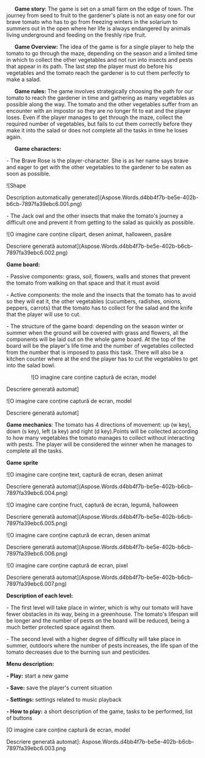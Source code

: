 ﻿`	`**Game story**: The game is set on a small farm on the edge of town. The journey from seed to fruit to the gardener's plate is not an easy one for our brave tomato who has to go from freezing winters in the solarium to summers out in the open where her life is always endangered by animals living underground and feeding on the freshly ripe fruit.

`	`**Game Overview:** The idea of the game is for a single player to help the tomato to go through the maze, depending on the season and a limited time in which to collect the other vegetables and not run into insects and pests that appear in its path. The last step the player must do before his vegetables and the tomato reach the gardener is to cut them perfectly to make a salad.

`	`**Game rules:** The game involves strategically choosing the path for our tomato to reach the gardener in time and gathering as many vegetables as possible along the way. The tomato and the other vegetables suffer from an encounter with an impostor so they are no longer fit to eat and the player loses. Even if the player manages to get through the maze, collect the required number of vegetables, but fails to cut them correctly before they make it into the salad or does not complete all the tasks in time he loses again.

`	`**Game characters:** 

\- The Brave Rose is the player-character. She is as her name says brave and eager to get with the other vegetables to the gardener to be eaten as soon as possible.

![Shape

Description automatically generated](Aspose.Words.d4bb4f7b-be5e-402b-b6cb-7897fa39ebc6.001.png)

\- The Jack owl and the other insects that make the tomato's journey a difficult one and prevent it from getting to the salad as quickly as possible.

![O imagine care conține clipart, desen animat, halloween, pasăre

Descriere generată automat](Aspose.Words.d4bb4f7b-be5e-402b-b6cb-7897fa39ebc6.002.png)

**Game board:**  

\- Passive components: grass, soil, flowers, walls and stones that prevent the tomato from walking on that space and that it must avoid

\- Active components: the mole and the insects that the tomato has to avoid so they will eat it, the other vegetables (cucumbers, radishes, onions, peppers, carrots) that the tomato has to collect for the salad and the knife that the player will use to cut.

\- The structure of the game board: depending on the season winter or summer when the ground will be covered with grass and flowers, all the components will be laid out on the whole game board. At the top of the board will be the player's life time and the number of vegetables collected from the number that is imposed to pass this task. There will also be a kitchen counter where at the end the player has to cut the vegetables to get into the salad bowl.

`         `![O imagine care conține captură de ecran, model

Descriere generată automat]

![O imagine care conține captură de ecran, model

Descriere generată automat]

**Game mechanics**: The tomato has 4 directions of movement: up (w key), down (s key), left (a key) and right (d key).Points will be collected according to how many vegetables the tomato manages to collect without interacting with pests. The player will be considered the winner when he manages to complete all the tasks.

**Game sprite**

![O imagine care conține text, captură de ecran, desen animat

Descriere generată automat](Aspose.Words.d4bb4f7b-be5e-402b-b6cb-7897fa39ebc6.004.png)

![O imagine care conține fruct, captură de ecran, legumă, halloween

Descriere generată automat](Aspose.Words.d4bb4f7b-be5e-402b-b6cb-7897fa39ebc6.005.png)

![O imagine care conține captură de ecran, desen animat

Descriere generată automat](Aspose.Words.d4bb4f7b-be5e-402b-b6cb-7897fa39ebc6.006.png)

![O imagine care conține captură de ecran, pixel

Descriere generată automat](Aspose.Words.d4bb4f7b-be5e-402b-b6cb-7897fa39ebc6.007.png)

**Description of each level:** 

\- The first level will take place in winter, which is why our tomato will have fewer obstacles in its way, being in a greenhouse. The tomato's lifespan will be longer and the number of pests on the board will be reduced, being a much better protected space against them.

\- The second level with a higher degree of difficulty will take place in summer, outdoors where the number of pests increases, the life span of the tomato decreases due to the burning sun and pesticides.

**Menu description:**

**- Play:** start a new game 

**- Save:** save the player's current situation 

**- Settings:** settings related to music playback

**- How to play:** a short description of the game, tasks to be performed, list of buttons

[O imagine care conține captură de ecran, model

Descriere generată automat]: Aspose.Words.d4bb4f7b-be5e-402b-b6cb-7897fa39ebc6.003.png
